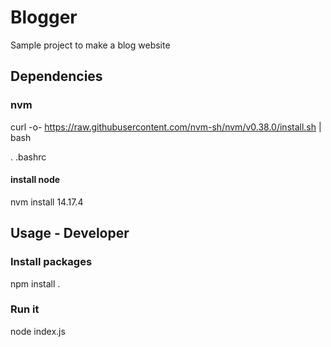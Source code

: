 # Blogger

Sample project to make a blog website

## Dependencies

### nvm
curl -o- https://raw.githubusercontent.com/nvm-sh/nvm/v0.38.0/install.sh | bash

. .bashrc

#### install node
nvm install 14.17.4

## Usage - Developer

### Install packages
npm install .

### Run it
node index.js
